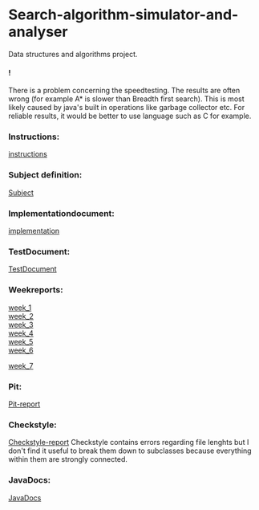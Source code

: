 # Search-algorithm-simulator-and-analyser
Data structures and algorithms project.  
#### !
There is a problem concerning the speedtesting. The results are often wrong (for example A* is slower than Breadth first search). This is most likely caused by java's built in operations like garbage collector etc. For reliable results, it would be better to use language such as C for example.
### Instructions:
[instructions](https://github.com/eeropu/Search-algorithm-simulator-and-analyser/blob/master/documentation/Instructions.md)
### Subject definition:
[Subject](https://github.com/eeropu/Search-algorithm-simulator-and-analyser/blob/master/documentation/SubjectDefinition.md)
### Implementationdocument:
[implementation](https://github.com/eeropu/Search-algorithm-simulator-and-analyser/blob/master/documentation/ImplementationDocument.md)
### TestDocument:
[TestDocument](https://github.com/eeropu/Search-algorithm-simulator-and-analyser/blob/master/documentation/TestDocument.md)
### Weekreports:
[week_1](https://github.com/eeropu/Search-algorithm-simulator-and-analyser/blob/master/documentation/Weekreports/week_1.md)  
[week_2](https://github.com/eeropu/Search-algorithm-simulator-and-analyser/blob/master/documentation/Weekreports/week_2.md)  
[week_3](https://github.com/eeropu/Search-algorithm-simulator-and-analyser/blob/master/documentation/Weekreports/week_3.md)  
[week_4](https://github.com/eeropu/Search-algorithm-simulator-and-analyser/blob/master/documentation/Weekreports/week_4.md)  
[week_5](https://github.com/eeropu/Search-algorithm-simulator-and-analyser/blob/master/documentation/Weekreports/week_5.md)  
[week_6](https://github.com/eeropu/Search-algorithm-simulator-and-analyser/blob/master/documentation/Weekreports/week_6.md)

[week_7](https://github.com/eeropu/Search-algorithm-simulator-and-analyser/blob/master/documentation/Weekreports/week_7.md)  
### Pit:
[Pit-report](https://htmlpreview.github.io/?https://github.com/eeropu/Search-algorithm-simulator-and-analyser/blob/master/documentation/pit/index.html)
### Checkstyle:
[Checkstyle-report](https://htmlpreview.github.io/?https://github.com/eeropu/Search-algorithm-simulator-and-analyser/blob/master/documentation/checkstyle/checkstyle.html)
Checkstyle contains errors regarding file lenghts but I don't find it useful to break them down to subclasses because everything within them are strongly connected.
### JavaDocs:
[JavaDocs](https://htmlpreview.github.io/?https://github.com/eeropu/Search-algorithm-simulator-and-analyser/blob/master/documentation/javadocs/index.html)
